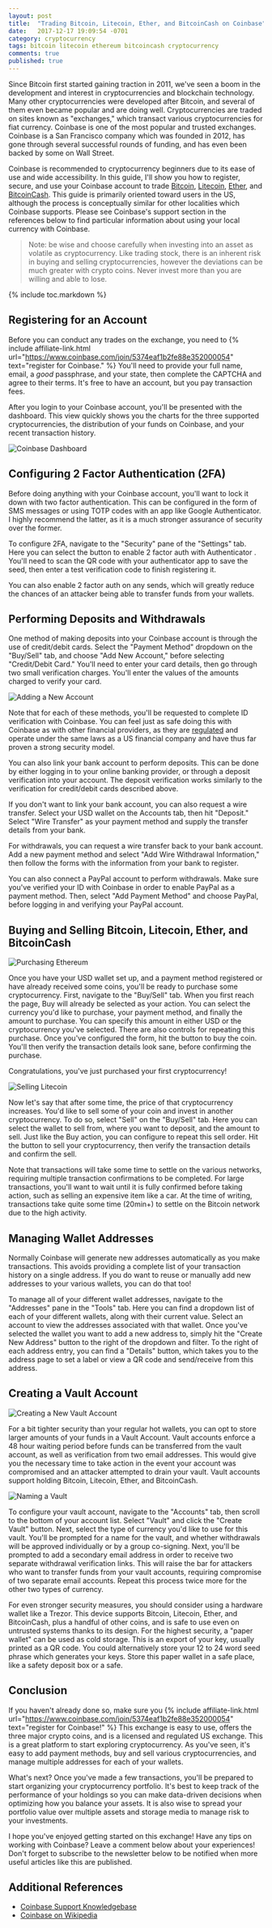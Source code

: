 ```yaml
---
layout: post
title:  "Trading Bitcoin, Litecoin, Ether, and BitcoinCash on Coinbase"
date:   2017-12-17 19:09:54 -0701
category: cryptocurrency
tags: bitcoin litecoin ethereum bitcoincash cryptocurrency
comments: true
published: true
---
```


Since Bitcoin first started gaining traction in 2011, we've seen a boom in the development and interest in cryptocurrencies and blockchain technology. Many other cryptocurrencies were developed after Bitcoin, and several of them even became popular and are doing well. Cryptocurrencies are traded on sites known as "exchanges," which transact various cryptocurrencies for fiat currency. Coinbase is one of the most popular and trusted exchanges. Coinbase is a San Francisco company which was founded in 2012, has gone through several successful rounds of funding, and has even been backed by some on Wall Street.

Coinbase is recommended to cryptocurrency beginners due to its ease of use and wide accessibility. In this guide, I'll show you how to register, secure, and use your Coinbase account to trade [Bitcoin](https://en.wikipedia.org/wiki/Bitcoin), [Litecoin](https://en.wikipedia.org/wiki/Litecoin), [Ether](https://en.wikipedia.org/wiki/Ethereum), and [BitcoinCash](https://en.wikipedia.org/wiki/Bitcoin_Cash). This guide is primarily oriented toward users in the US, although the process is conceptually similar for other localities which Coinbase supports. Please see Coinbase's support section in the references below to find particular information about using your local currency with Coinbase.

> Note: be wise and choose carefully when investing into an asset as volatile as cryptocurrency. Like trading stock, there is an inherent risk in buying and selling cryptocurrencies, however the deviations can be much greater with crypto coins. Never invest more than you are willing and able to lose.

{% include toc.markdown %}

## Registering for an Account
Before you can conduct any trades on the exchange, you need to {% include affiliate-link.html url="https://www.coinbase.com/join/5374eaf1b2fe88e352000054" text="register for Coinbase." %} You'll need to provide your full name, email, a *good* passphrase, and your state, then complete the CAPTCHA and agree to their terms. It's free to have an account, but you pay transaction fees.

After you login to your Coinbase account, you'll be presented with the dashboard. This view quickly shows you the charts for the three supported cryptocurrencies, the distribution of your funds on Coinbase, and your recent transaction history.

<img src="{% asset_path coinbase/dashboard_charts.jpg %}" alt="Coinbase Dashboard" style="max-height: 551px" />

## Configuring 2 Factor Authentication (2FA)
Before doing anything with your Coinbase account, you'll want to lock it down with two factor authentication. This can be configured in the form of SMS messages or using TOTP codes with an app like Google Authenticator. I highly recommend the latter, as it is a much stronger assurance of security over the former.

To configure 2FA, navigate to the "Security" pane of the "Settings" tab. Here you can select the button to enable 2 factor auth with Authenticator . You'll need to scan the QR code with your authenticator app to save the seed, then enter a test verification code to finish registering it.

You can also enable 2 factor auth on any sends, which will greatly reduce the chances of an attacker being able to transfer funds from your wallets.

## Performing Deposits and Withdrawals
One method of making deposits into your Coinbase account is through the use of credit/debit cards. Select the "Payment Method" dropdown on the "Buy/Sell" tab, and choose "Add New Account," before selecting "Credit/Debit Card." You'll need to enter your card details, then go through two small verification charges. You'll enter the values of the amounts charged to verify your card.

<img src="{% asset_path coinbase/add_account.jpg %}" class="pull-right half-size spaced" alt="Adding a New Account" />

Note that for each of these methods, you'll be requested to complete ID verification with Coinbase. You can feel just as safe doing this with Coinbase as with other financial providers, as they are [regulated](https://support.coinbase.com/customer/en/portal/articles/2689172-is-coinbase-regulated-) and operate under the same laws as a US financial company and have thus far proven a strong security model.

You can also link your bank account to perform deposits. This can be done by either logging in to your online banking provider, or through a deposit verification into your account. The deposit verification works similarly to the verification for credit/debit cards described above.

If you don't want to link your bank account, you can also request a wire transfer. Select your USD wallet on the Accounts tab, then hit "Deposit." Select "Wire Transfer" as your payment method and supply the transfer details from your bank.

For withdrawals, you can request a wire transfer back to your bank account. Add a new payment method and select "Add Wire Withdrawal Information," then follow the forms with the information from your bank to register.

You can also connect a PayPal account to perform withdrawals. Make sure you've verified your ID with Coinbase in order to enable PayPal as a payment method. Then, select "Add Payment Method" and choose PayPal, before logging in and verifying your PayPal account.

## Buying and Selling Bitcoin, Litecoin, Ether, and BitcoinCash

<img src="{% asset_path coinbase/buy_ethereum.jpg %}" class="pull-right half-size spaced" alt="Purchasing Ethereum" />

Once you have your USD wallet set up, and a payment method registered or have already received some coins, you'll be ready to purchase some cryptocurrency. First, navigate to the "Buy/Sell" tab. When you first reach the page, Buy will already be selected as your action. You can select the currency you'd like to purchase, your payment method, and finally the amount to purchase. You can specify this amount in either USD or the cryptocurrency you've selected. There are also controls for repeating this purchase. Once you've configured the form, hit the button to buy the coin. You'll then verify the transaction details look sane, before confirming the purchase.

Congratulations, you've just purchased your first cryptocurrency!

<img src="{% asset_path coinbase/sell_litecoin.jpg %}" class="pull-right half-size spaced" alt="Selling Litecoin" />

Now let's say that after some time, the price of that cryptocurrency increases. You'd like to sell some of your coin and invest in another cryptocurrency. To do so, select "Sell" on the "Buy/Sell" tab. Here you can select the wallet to sell from, where you want to deposit, and the amount to sell. Just like the Buy action, you can configure to repeat this sell order. Hit the button to sell your cryptocurrency, then verify the transaction details and confirm the sell.

Note that transactions will take some time to settle on the various networks, requiring multiple transaction confirmations to be completed. For large transactions, you'll want to wait until it is fully confirmed before taking action, such as selling an expensive item like a car. At the time of writing, transactions take quite some time (20min+) to settle on the Bitcoin network due to the high activity.

## Managing Wallet Addresses
Normally Coinbase will generate new addresses automatically as you make transactions. This avoids providing a complete list of your transaction history on a single address. If you do want to reuse or manually add new addresses to your various wallets, you can do that too!

To manage all of your different wallet addresses, navigate to the "Addresses" pane in the "Tools" tab. Here you can find a dropdown list of each of your different wallets, along with their current value. Select an account to view the addresses associated with that wallet. Once you've selected the wallet you want to add a new address to, simply hit the "Create New Address" button to the right of the dropdown and filter. To the right of each address entry, you can find a "Details" button, which takes you to the address page to set a label or view a QR code and send/receive from this address.

## Creating a Vault Account

<img src="{% asset_path coinbase/create_vault.jpg %}" class="pull-right half-size spaced" alt="Creating a New Vault Account" />

For a bit tighter security than your regular hot wallets, you can opt to store larger amounts of your funds in a Vault Account. Vault accounts enforce a 48 hour waiting period before funds can be transferred from the vault account, as well as verification from two email addresses. This would give you the necessary time to take action in the event your account was compromised and an attacker attempted to drain your vault. Vault accounts support holding Bitcoin, Litecoin, Ether, and BitcoinCash.

<img src="{% asset_path coinbase/name_vault.jpg %}" class="pull-right half-size spaced" alt="Naming a Vault" />

To configure your vault account, navigate to the "Accounts" tab, then scroll to the bottom of your account list. Select "Vault" and click the "Create Vault" button. Next, select the type of currency you'd like to use for this vault. You'll be prompted for a name for the vault, and whether withdrawals will be approved individually or by a group co-signing. Next, you'll be prompted to add a secondary email address in order to receive two separate withdrawal verification links. This will raise the bar for attackers who want to transfer funds from your vault accounts, requiring compromise of two separate email accounts. Repeat this process twice more for the other two types of currency.

For even stronger security measures, you should consider using a hardware wallet like a Trezor. This device supports Bitcoin, Litecoin, Ether, and BitcoinCash, plus a handful of other coins, and is safe to use even on untrusted systems thanks to its design. For the highest security, a "paper wallet" can be used as cold storage. This is an export of your key, usually printed as a QR code. You could alternatively store your 12 to 24 word seed phrase which generates your keys. Store this paper wallet in a safe place, like a safety deposit box or a safe.

## Conclusion
If you haven't already done so, make sure you {% include affiliate-link.html url="https://www.coinbase.com/join/5374eaf1b2fe88e352000054" text="register for Coinbase!" %} This exchange is easy to use, offers the three major crypto coins, and is a licensed and regulated US exchange. This is a great platform to start exploring cryptocurrency. As you've seen, it's easy to add payment methods, buy and sell various cryptocurrencies, and manage multiple addresses for each of your wallets.

What's next? Once you've made a few transactions, you'll be prepared to start organizing your cryptocurrency portfolio. It's best to keep track of the performance of your holdings so you can make data-driven decisions when optimizing how you balance your assets. It is also wise to spread your portfolio value over multiple assets and storage media to manage risk to your investments.

I hope you've enjoyed getting started on this exchange! Have any tips on working with Coinbase? Leave a comment below about your experiences! Don't forget to subscribe to the newsletter below to be notified when more useful articles like this are published.

## Additional References
* [Coinbase Support Knowledgebase](https://support.coinbase.com/)
* [Coinbase on Wikipedia](https://en.wikipedia.org/wiki/Coinbase)
